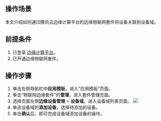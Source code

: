 ## 操作场景
本文介绍如何通过腾讯云边缘计算平台的边缘物联网套件将设备关联到设备域。

## 前提条件
1. 已登录 [边缘计算平台](https://console.cloud.tencent.com/iecp)。
2. 已开通边缘物联网套件。

## 操作步骤
1. 单击左侧导航栏中**应用模板**，进入“应用模板”页面。
2. 单击“物联网边缘套件”的**管理**，进入套件管理页面。
3. 选择页面左侧**边缘设备管理** > **设备域**，进入设备域列表页面。
![](https://qcloudimg.tencent-cloud.cn/raw/fab31d59ed5d760fdfb69d6f6d5403bd.png)
4. 单击设备域的**添加设备**，选择待添加的设备。
5. 单击**确认**后，即可完成设备域添加设备的操作。

